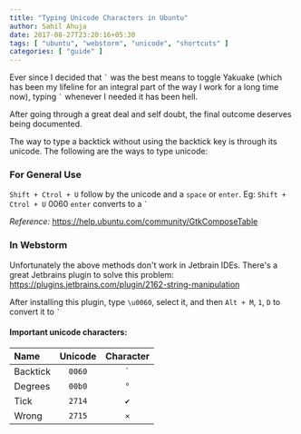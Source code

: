 ```yaml
---
title: "Typing Unicode Characters in Ubuntu"
author: Sahil Ahuja
date: 2017-08-27T23:20:16+05:30
tags: [ "ubuntu", "webstorm", "unicode", "shortcuts" ]
categories: [ "guide" ]
---
```


Ever since I decided that <code>&#96;</code> was the best means to toggle Yakuake (which has been my lifeline for an integral part of the way I work for a long time now), typing <code>&#96;</code> whenever I needed it has been hell.
<!--more-->
After going through a great deal and self doubt, the final outcome deserves being documented.

The way to type a backtick without using the backtick key is through its unicode. The following are the ways to type unicode:

### For General Use

`Shift + Ctrol + U` follow by the unicode and a `space` or `enter`.
Eg:  `Shift + Ctrol + U` 0060 `enter` converts to a ``` ` ```

*Reference:* https://help.ubuntu.com/community/GtkComposeTable 

### In Webstorm

Unfortunately the above methods don't work in Jetbrain IDEs. There's a great Jetbrains plugin to solve this problem: https://plugins.jetbrains.com/plugin/2162-string-manipulation

After installing this plugin, type `\u0060`, select it, and then `Alt + M`, `1`, `D` to convert it to ``` ` ```

#### Important unicode characters:
| Name        | Unicode       | Character   |
|:------------|:-------------:|:-----------:|
| Backtick    |  ```0060```   | ``` ` ```   |
| Degrees     |  ```00b0```   | ``` ° ```   |
| Tick        |  ```2714```   | ``` ✔ ```   |
| Wrong       |  ```2715```   | ``` ✕ ```   |
